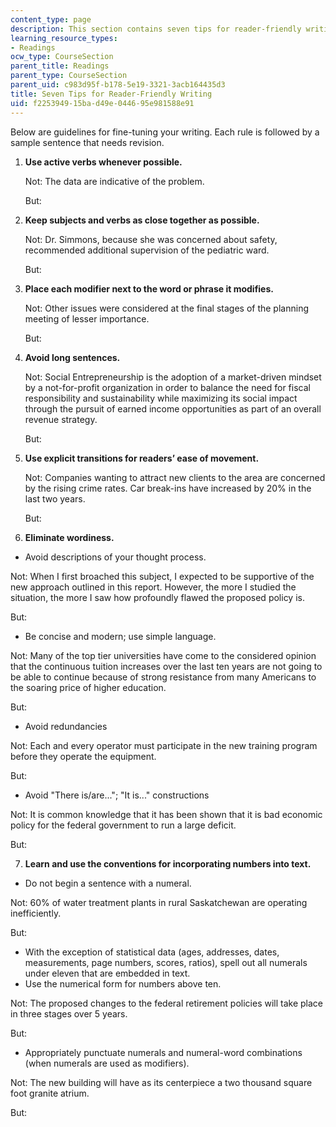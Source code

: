 ```yaml
---
content_type: page
description: This section contains seven tips for reader-friendly writing.
learning_resource_types:
- Readings
ocw_type: CourseSection
parent_title: Readings
parent_type: CourseSection
parent_uid: c983d95f-b178-5e19-3321-3acb164435d3
title: Seven Tips for Reader-Friendly Writing
uid: f2253949-15ba-d49e-0446-95e981588e91
---
```


Below are guidelines for fine-tuning your writing. Each rule is followed by a sample sentence that needs revision.

1.  **Use active verbs whenever possible.**
    
    Not: The data are indicative of the problem.
    
    But:
    

2.  **Keep subjects and verbs as close together as possible.**
    
    Not: Dr. Simmons, because she was concerned about safety, recommended additional supervision of the pediatric ward.
    
    But:
    

3.  **Place each modifier next to the word or phrase it modifies.**
    
    Not: Other issues were considered at the final stages of the planning meeting of lesser importance.
    
    But:
    

4.  **Avoid long sentences.**
    
    Not: Social Entrepreneurship is the adoption of a market-driven mindset by a not-for-profit organization in order to balance the need for fiscal responsibility and sustainability while maximizing its social impact through the pursuit of earned income opportunities as part of an overall revenue strategy.
    
    But:
    

5.  **Use explicit transitions for readers’ ease of movement.**
    
    Not: Companies wanting to attract new clients to the area are concerned by the rising crime rates. Car break-ins have increased by 20% in the last two years.
    
    But:
    

6.  **Eliminate wordiness.**

*   Avoid descriptions of your thought process.

Not: When I first broached this subject, I expected to be supportive of the new approach outlined in this report. However, the more I studied the situation, the more I saw how profoundly flawed the proposed policy is.

But:

*   Be concise and modern; use simple language.

Not: Many of the top tier universities have come to the considered opinion that the continuous tuition increases over the last ten years are not going to be able to continue because of strong resistance from many Americans to the soaring price of higher education.

But:

*   Avoid redundancies

Not: Each and every operator must participate in the new training program before they operate the equipment.

But:

*   Avoid "There is/are..."; "It is..." constructions

Not: It is common knowledge that it has been shown that it is bad economic policy for the federal government to run a large deficit.

But:

7.  **Learn and use the conventions for incorporating numbers into text.**

*   Do not begin a sentence with a numeral.

Not: 60% of water treatment plants in rural Saskatchewan are operating inefficiently.

But:

*   With the exception of statistical data (ages, addresses, dates, measurements, page numbers, scores, ratios), spell out all numerals under eleven that are embedded in text.
*   Use the numerical form for numbers above ten.

Not: The proposed changes to the federal retirement policies will take place in three stages over 5 years.

But:

*   Appropriately punctuate numerals and numeral-word combinations (when numerals are used as modifiers).

Not: The new building will have as its centerpiece a two thousand square foot granite atrium.

But: